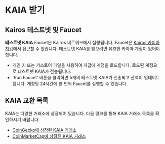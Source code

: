 # KAIA 받기

## Kairos 테스트넷 및 Faucet <a id="baobab-testnet-and-faucet"></a>

**테스트넷 KAIA** Faucet은 Kairos 네트워크에서 실행됩니다. Faucet은 [Kairos 카이아 지갑](https://baobab.wallet.klaytn.foundation)에서 접근할 수 있습니다. 테스트넷 KAIA를 받으려면 유효한 카이아 계정이 있어야 합니다.

- 개인 키 또는 키스토어 파일을 사용하여 지갑에 계정을 로드합니다. 로드된 계정으로 테스트넷 KAIA가 전송됩니다.
- 'Run Faucet' 버튼을 클릭하면 5개의 테스트넷 KAIA가 전송되고 잔액이 업데이트됩니다. 계정당 24시간에 한 번씩 Faucet를 실행할 수 있습니다.

## KAIA 교환 목록 <a id="kaia-exchange-list"></a>

KAIA는 다양한 거래소에 상장되어 있습니다.  다음 링크를 통해 KAIA 거래소 목록을 확인하시기 바랍니다.

- [CoinGecko에 상장된 KAIA 거래소](https://www.coingecko.com/en/coins/klay#markets)
- [CoinMarketCap에 상장된 KAIA 거래소](https://coinmarketcap.com/currencies/klaytn/markets/)

